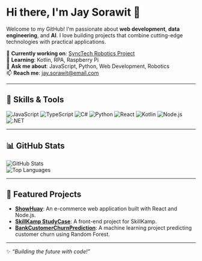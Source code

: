 # Hi there, I'm Jay Sorawit 👋

Welcome to my GitHub! I'm passionate about **web development**, **data engineering**, and **AI**. I love building projects that combine cutting-edge technologies with practical applications.  

🔭 **Currently working on**: [SyncTech Robotics Project](https://github.com/JaySorawit/SyncTech-Robotics)  
🌱 **Learning**: Kotlin, RPA, Raspberry Pi  
💬 **Ask me about**: JavaScript, Python, Web Development, Robotics  
📫 **Reach me**: [jay.sorawit@email.com](mailto:jay.sorawit@email.com)

---

## 🧰 Skills & Tools
![JavaScript](https://img.shields.io/badge/-JavaScript-333?style=flat&logo=javascript)  ![TypeScript](https://img.shields.io/badge/-TypeScript-333?style=flat&logo=typescript)  ![C#](https://img.shields.io/badge/-C%23-333?style=flat&logo=csharp)  ![Python](https://img.shields.io/badge/-Python-333?style=flat&logo=python)  ![React](https://img.shields.io/badge/-React-333?style=flat&logo=react)  ![Kotlin](https://img.shields.io/badge/-Kotlin-333?style=flat&logo=kotlin)  ![Node.js](https://img.shields.io/badge/-Node.js-333?style=flat&logo=node.js)  ![.NET](https://img.shields.io/badge/-NET-333?style=flat&logo=.net)  

---

## 📊 GitHub Stats
![GitHub Stats](https://github-readme-stats.vercel.app/api?username=JaySorawit&show_icons=true&theme=radical)  
![Top Languages](https://github-readme-stats.vercel.app/api/top-langs/?username=JaySorawit&layout=compact&theme=radical)

---

## 📌 Featured Projects  
- **[ShowHuay](https://github.com/JaySorawit/ShowHuay)**: An e-commerce web application built with React and Node.js.  
- **[SkillKamp StudyCase](https://github.com/JaySorawit/SkillKamp_StudyCase_FrontEnd)**: A front-end project for SkillKamp.  
- **[BankCustomerChurnPrediction](https://github.com/JaySorawit/BankCustomerChurnPrediction)**: A machine learning project predicting customer churn using Random Forest.  

---

✨ _“Building the future with code!”_
